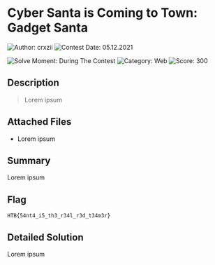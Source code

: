 # Cyber Santa is Coming to Town: Gadget Santa

![Author: crxzii](https://img.shields.io/badge/Author-crxzii-blue.svg) ![Contest Date: 05.12.2021](https://img.shields.io/badge/Contest%20Date-05.12.2021-lightgrey.svg)

![Solve Moment: During The Contest](https://img.shields.io/badge/Solve%20Moment-During%20The%20Contest-brightgreen.svg) ![Category: Web](https://img.shields.io/badge/Category-Web-lightgrey.svg) ![Score: 300](https://img.shields.io/badge/Score-300-brightgreen.svg)

## Description

> Lorem ipsum


## Attached Files

- Lorem ipsum

## Summary

Lorem ipsum

## Flag

```
HTB{54nt4_i5_th3_r34l_r3d_t34m3r}
```

## Detailed Solution

Lorem ipsum